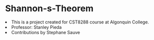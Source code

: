 # Shannon-s-Theorem
<uo>
<li>This is a project created for CST8288 course at Algonquin College.</li>
<li>Professor: Stanley Pieda</li>
<li>Contributions by Stephane Sauve</li>
</uo>
